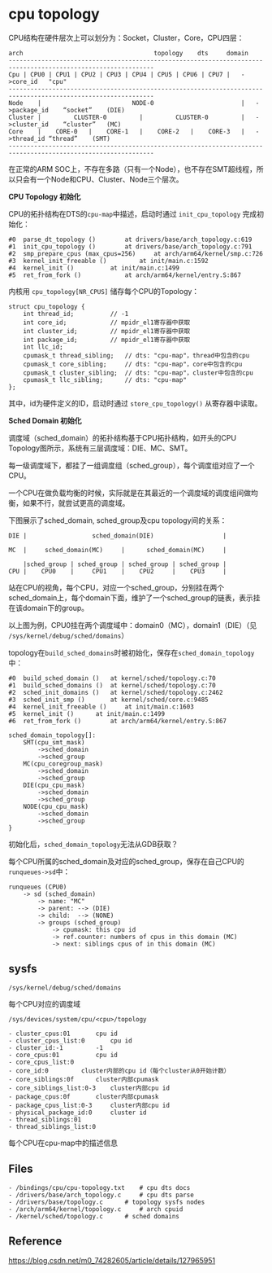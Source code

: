 # cpu topology

CPU结构在硬件层次上可以划分为：Socket，Cluster，Core，CPU四层：

```
arch									topology	dts		domain
--------------------------------------------------------------------------------------------------------------
Cpu	| CPU0 | CPU1 | CPU2 | CPU3 | CPU4 | CPU5 | CPU6 | CPU7 |	->core_id	"cpu"
--------------------------------------------------------------------------------------------------------------
Node	|                         NODE-0                        |	->package_id	“socket”	(DIE)
Cluster |         CLUSTER-0         |         CLUSTER-0         |	->cluster_id	“cluster”	(MC)
Core    |    CORE-0   |    CORE-1   |    CORE-2   |    CORE-3   |	->thread_id	“thread”	(SMT)
--------------------------------------------------------------------------------------------------------------
```

在正常的ARM SOC上，不存在多路（只有一个Node），也不存在SMT超线程，所以只会有一个Node和CPU、Cluster、Node三个层次。

**CPU Topology 初始化**

CPU的拓扑结构在DTS的`cpu-map`中描述，启动时通过 `init_cpu_topology` 完成初始化：

```
#0  parse_dt_topology () 		at drivers/base/arch_topology.c:619
#1  init_cpu_topology ()		at drivers/base/arch_topology.c:791
#2  smp_prepare_cpus (max_cpus=256) 	at arch/arm64/kernel/smp.c:726
#3  kernel_init_freeable () 		at init/main.c:1592
#4  kernel_init () 			at init/main.c:1499
#5  ret_from_fork () 			at arch/arm64/kernel/entry.S:867
```
内核用 `cpu_topology[NR_CPUS]` 储存每个CPU的Topology：

```
struct cpu_topology {
	int thread_id;			// -1
	int core_id;			// mpidr_el1寄存器中获取
	int cluster_id;			// mpidr_el1寄存器中获取
	int package_id;			// mpidr_el1寄存器中获取
	int llc_id;
	cpumask_t thread_sibling;	// dts: "cpu-map"，thread中包含的cpu
	cpumask_t core_sibling;		// dts: "cpu-map"，core中包含的cpu
	cpumask_t cluster_sibling;	// dts: "cpu-map"，cluster中包含的cpu
	cpumask_t llc_sibling;		// dts: "cpu-map"
};
```

其中，id为硬件定义的ID，启动时通过 `store_cpu_topology()` 从寄存器中读取。

**Sched Domain 初始化**

调度域（sched_domain）的拓扑结构基于CPU拓扑结构，如开头的CPU Topology图所示，系统有三层调度域：DIE、MC、SMT。

每一级调度域下，都挂了一组调度组（sched_group），每个调度组对应了一个CPU。

一个CPU在做负载均衡的时候，实际就是在其最近的一个调度域的调度组间做均衡，如果不行，就尝试更高的调度域。

下图展示了sched_domain, sched_group及cpu topology间的关系：

```
DIE	|                  sched_domain(DIE)                   |

MC	|     sched_domain(MC)     |      sched_domain(MC)     |

	|sched_group | sched_group | sched_group | sched_group |
CPU	|    CPU0    |     CPU1    |    CPU2     |    CPU3     |
```

站在CPU的视角，每个CPU，对应一个sched_group，分别挂在两个sched_domain上，每个domain下面，维护了一个sched_group的链表，表示挂在该domain下的group。

以上图为例，CPU0挂在两个调度域中：domain0（MC），domain1（DIE）（见 `/sys/kernel/debug/sched/domains`）

topology在`build_sched_domains`时被初始化，保存在`sched_domain_topology`中：

```
#0  build_sched_domain () 	at kernel/sched/topology.c:70
#1  build_sched_domains () 	at kernel/sched/topology.c:70
#2  sched_init_domains () 	at kernel/sched/topology.c:2462
#3  sched_init_smp () 		at kernel/sched/core.c:9485
#4  kernel_init_freeable () 	at init/main.c:1603
#5  kernel_init () 		at init/main.c:1499
#6  ret_from_fork () 		at arch/arm64/kernel/entry.S:867

sched_domain_topology[]:
	SMT(cpu_smt_mask)
		->sched_domain
		->sched_group
	MC(cpu_coregroup_mask)
		->sched_domain
		->sched_group
	DIE(cpu_cpu_mask)
		->sched_domain
		->sched_group
	NODE(cpu_cpu_mask)
		->sched_domain
		->sched_group
}
```

初始化后，`sched_domain_topology`无法从GDB获取？

每个CPU所属的sched_domain及对应的sched_group，保存在自己CPU的`runqueues->sd`中：

```
runqueues (CPU0)
	-> sd (sched_domain)
		-> name: "MC"
		-> parent: --> (DIE)
		-> child:  --> (NONE)
		-> groups (sched_group)
			-> cpumask: this cpu id
			-> ref.counter: numbers of cpus in this domain (MC)
			-> next: siblings cpus of in this domain (MC)
```

## sysfs

`/sys/kernel/debug/sched/domains`

每个CPU对应的调度域

`/sys/devices/system/cpu/<cpu>/topology`

```
- cluster_cpus:01		cpu id
- cluster_cpus_list:0		cpu id
- cluster_id:-1			-1
- core_cpus:01			cpu id
- core_cpus_list:0
- core_id:0			cluster内部的cpu id（每个cluster从0开始计数）
- core_siblings:0f		cluster内部cpumask
- core_siblings_list:0-3	cluster内部cpu id
- package_cpus:0f		cluster内部cpumask
- package_cpus_list:0-3		cluster内部cpu id
- physical_package_id:0		cluster id
- thread_siblings:01
- thread_siblings_list:0
```

每个CPU在cpu-map中的描述信息

## Files

```
- /bindings/cpu/cpu-topology.txt	# cpu dts docs
- /drivers/base/arch_topology.c		# cpu dts parse
- /drivers/base/topology.c		# topology sysfs nodes
- /arch/arm64/kernel/topology.c		# arch cpuid
- /kernel/sched/topology.c		# sched domains
```

## Reference

<https://blog.csdn.net/m0_74282605/article/details/127965951>